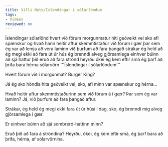 ```yaml
---
title: Villi Neto/Íslendingar í sólarlöndum
tags:
- Videos
reviewed: no
---
```

<vocabulary>
Íslendingar
sólarlönd
hvert
við förum
morgunmatur
hiti
geðveikt
vel
sko
afi
spænskur
og
hvað
hann heitir
aftur
skemmtistaður
við fórum
í gær
þar
sem
ég var
að lemja
að vera laminn
við þurfum
að fara
þangað
strákar
ég held að ég megi
ekki
að fara
út úr
hús
ég brenndi
alveg
gjörsamlega
einhver
búinn
að sjá
hattur
þið eruð
að fara
strönd
heyrðu
ókei
ég kem
eftir
smá
ég þarf
að þrífa
bara
hérna
sólarvörn
</vocabulary>
<Instagram
data-translate="true"
file="Villi Neto – Íslendingar í sólarlöndum.mp4"
url="https://www.instagram.com/p/Bxh97plgX94/"
user_image="VilliNeto.jpg"
user_name="Villi Neto"
user_handle="villineto"
audio="07-solarlond.mp3">
'''Íslendingar í sólarlöndum'''

Hvert förum við í morgunmat? Burger King?

Já ég sko höndla hita geðveikt vel, sko, afi minn var spænskur og hérna...

Hvað heitir aftur skemmtistaðurinn sem við fórum á í gær? Þar sem ég var laminn? Já, við þurfum að fara þangað aftur.

Strákar, ég held ég megi ekki fara út úr húsi í dag, sko, ég brenndi mig alveg gjörsamlega í gær.

Er einhver búinn að sjá sombreró-hattinn minn?

Eruð þið að fara á ströndina? Heyrðu, ókei, ég kem eftir smá, ég þarf bara að þrífa, hérna, af sólarvörnina.

<div class="video-explanation" data-translate="no">

</div></Instagram>
